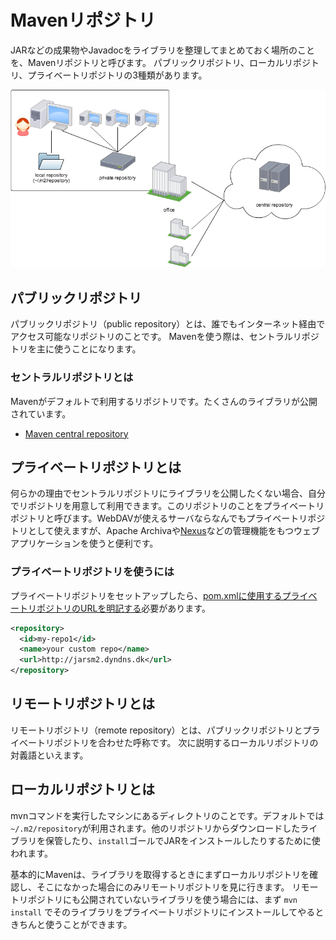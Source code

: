 # Mavenリポジトリ

JARなどの成果物やJavadocをライブラリを整理してまとめておく場所のことを、Mavenリポジトリと呼びます。
パブリックリポジトリ、ローカルリポジトリ、プライベートリポジトリの3種類があります。

![3種のリポジトリの関係](./repositories.png)


## パブリックリポジトリ

パブリックリポジトリ（public repository）とは、誰でもインターネット経由でアクセス可能なリポジトリのことです。
Mavenを使う際は、セントラルリポジトリを主に使うことになります。

### セントラルリポジトリとは

Mavenがデフォルトで利用するリポジトリです。たくさんのライブラリが公開されています。

- [Maven central repository](http://search.maven.org/)

## プライベートリポジトリとは

何らかの理由でセントラルリポジトリにライブラリを公開したくない場合、自分でリポジトリを用意して利用できます。このリポジトリのことをプライベートリポジトリと呼びます。WebDAVが使えるサーバならなんでもプライベートリポジトリとして使えますが、Apache Archivaや[Nexus](http://www.sonatype.org/nexus/)などの管理機能をもつウェブアプリケーションを使うと便利です。

### プライベートリポジトリを使うには

プライベートリポジトリをセットアップしたら、[pom.xmlに使用するプライベートリポジトリのURLを明記する](http://maven.apache.org/guides/mini/guide-multiple-repositories.html)必要があります。

```xml
<repository>
  <id>my-repo1</id>
  <name>your custom repo</name>
  <url>http://jarsm2.dyndns.dk</url>
</repository>
```

## リモートリポジトリとは

リモートリポジトリ（remote repository）とは、パブリックリポジトリとプライベートリポジトリを合わせた呼称です。
次に説明するローカルリポジトリの対義語といえます。

## ローカルリポジトリとは

mvnコマンドを実行したマシンにあるディレクトリのことです。デフォルトでは`~/.m2/repository`が利用されます。他のリポジトリからダウンロードしたライブラリを保管したり、`install`ゴールでJARをインストールしたりするために使われます。

基本的にMavenは、ライブラリを取得するときにまずローカルリポジトリを確認し、そこになかった場合にのみリモートリポジトリを見に行きます。
リモートリポジトリにも公開されていないライブラリを使う場合には、まず `mvn install` でそのライブラリをプライベートリポジトリにインストールしてやるときちんと使うことができます。
